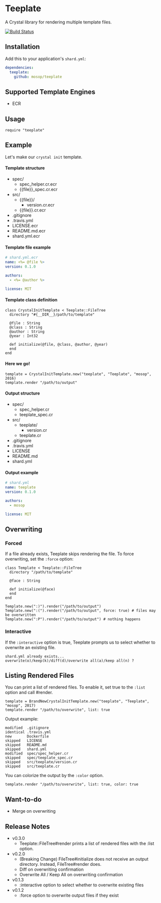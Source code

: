 # Teeplate

A Crystal library for rendering multiple template files.

[![Build Status](https://travis-ci.org/mosop/teeplate.svg?branch=master)](https://travis-ci.org/mosop/teeplate)

## Installation

Add this to your application's `shard.yml`:

```yaml
dependencies:
  teeplate:
    github: mosop/teeplate
```

## Supported Template Engines

* ECR

## Usage

```crystal
require "teeplate"
```

## Example

Let's make our `crystal init` template.

#### Template structure

* spec/
  * spec_helper.cr.ecr
  * {{file}}_spec.cr.ecr
* src/
  * {{file}}/
    * version.cr.ecr
  * {{file}}.cr.ecr
* .gitignore
* .travis.yml
* LICENSE.ecr
* README.md.ecr
* shard.yml.ecr

#### Template file example

```yaml
# shard.yml.ecr
name: <%= @file %>
version: 0.1.0

authors:
  - <%= @author %>

license: MIT
```

#### Template class definition

```crystal
class CrystalInitTemplate < Teeplate::FileTree
  directory "#{__DIR__}/path/to/template"

  @file : String
  @class : String
  @author : String
  @year : Int32

  def initialize(@file, @class, @author, @year)
  end
end
```

#### Here we go!

```crystal
template = CrystalInitTemplate.new("teeplate", "Teeplate", "mosop", 2016)
template.render "/path/to/output"
```

#### Output structure

* spec/
  * spec_helper.cr
  * teeplate_spec.cr
* src/
  * teeplate/
    * version.cr
  * teeplate.cr
* .gitignore
* .travis.yml
* LICENSE
* README.md
* shard.yml

#### Output example

```yaml
# shard.yml
name: teeplate
version: 0.1.0

authors:
  - mosop

license: MIT
```

## Overwriting

### Forced

If a file already exists, Teeplate skips rendering the file. To force overwriting, set the `:force` option:

```crystal
class Template < Teeplate::FileTree
  directory "/path/to/template"

  @face : String

  def initialize(@face)
  end
end

Template.new(":)").render("/path/to/output")
Template.new(":(").render("/path/to/output", force: true) # files may be overwritten
Template.new(":P").render("/path/to/output") # nothing happens
```

### Interactive

If the `:interactive` option is true, Teeplate prompts us to select whether to overwrite an existing file.

```
shard.yml already exists...
overwrite(o)/keep(k)/diff(d)/overwrite all(a)/keep all(n) ?
```

## Listing Rendered Files

You can print a list of rendered files. To enable it, set true to the `:list` option and call #render.

```crystal
template = BrandNewCrystalInitTemplate.new("teeplate", "Teeplate", "mosop", 2017)
template.render "/path/to/overwrite", list: true
```

Output example:

```
modified  .gitignore
identical .travis.yml
new       Dockerfile
skipped   LICENSE
skipped   README.md
skipped   shard.yml
modified  spec/spec_helper.cr
skipped   spec/teeplate_spec.cr
skipped   src/teeplate/version.cr
skipped   src/teeplate.cr
```

You can colorize the output by the `:color` option.

```crystal
template.render "/path/to/overwrite", list: true, color: true
```

## Want-to-do

* Merge on overwriting

## Release Notes

* v0.3.0
  * Teeplate::FileTree#render prints a list of rendered files with the :list option.
* v0.2.0
  * (Breaking Change) FileTree#initialize does not receive an output directory. Instead, FileTree#render does.
  * Diff on overwriting confirmation
  * Overwrite All / Keep All on overwriting confirmation
* v0.1.3
  * :interactive option to select whether to overwrite existing files
* v0.1.2
  * :force option to overwrite output files if they exist
